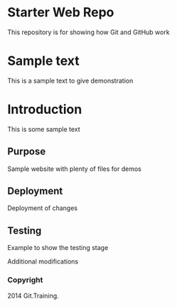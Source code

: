 # Starter Web Repo

This repository is for showing how Git and GitHub work

# Sample text

This is a sample text to give demonstration

# Introduction

This is some sample text

## Purpose

Sample website with plenty of files for demos

## Deployment

Deployment of changes

## Testing

Example to show the testing stage

Additional modifications

### Copyright

2014 Git.Training.